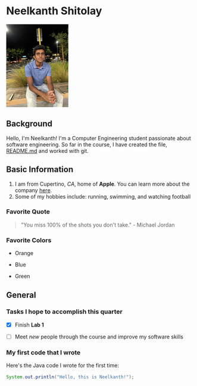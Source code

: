 # Neelkanth Shitolay
![Profile Picture](pfp.jpeg)


## Background
Hello, I'm Neelkanth! I'm a Computer Engineering student passionate about software engineering. So far in the course, I have created the file, [README.md](README.md) and worked with git. 


## Basic Information
1. I am from Cupertino, *CA*, home of **Apple**. You can learn more about the company [here](https://www.apple.com/).
2. Some of my hobbies include: running, swimming, and watching football

### Favorite Quote
> "You miss 100% of the shots you don't take." - Michael Jordan

### Favorite Colors
- Orange
* Blue
+ Green

## General

### Tasks I hope to accomplish this quarter
- [x] Finish **Lab 1**
- [ ] Meet *new* people through the course and improve my software skills


### My first code that I wrote
Here's the Java code I wrote for the first time:
```java
System.out.println("Hello, this is Neelkanth!");
```

